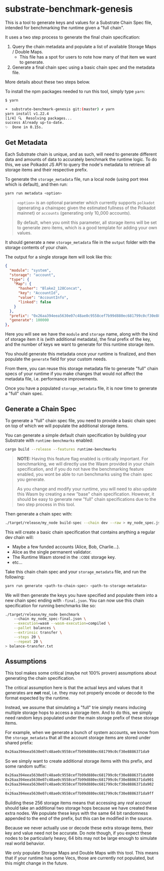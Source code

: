 # substrate-benchmark-genesis

This is a tool to generate keys and values for a Substrate Chain Spec file, intended for
benchmarking the runtime given a "full chain".

It uses a two step process to generate the final chain specification:

1. Query the chain metadata and populate a list of available Storage Maps / Double Maps.
    * This file has a spot for users to note how many of that item we want to generate.
2. Generate a final chain spec using a basic chain spec and the metadata file.

More details about these two steps below.

To install the npm packages needed to run this tool, simply type `yarn`:

```bash
$ yarn

➜  substrate-benchmark-genesis git:(master) ✗ yarn
yarn install v1.22.4
[1/4] 🔍  Resolving packages...
success Already up-to-date.
✨  Done in 0.15s.
```

## Get Metadata

Each Substrate chain is unique, and as such, will need to generate different data and amounts of
data to accurately benchmark the runtime logic. To do this, we use Polkadot JS API to query the
node's metadata to retrieve all storage items and their respective prefix.

To generate the `storage_metadata` file, run a local node (using port `9944` which is default), and
then run:

```bash
yarn run metadata <option>
```

> `<option>` is an optional parameter which currently supports `polkadot` (generating a chainspec
> given the estimated fullness of the Polkadot mainnet) or `accounts` (generating only 10_000
> accounts).
>
> By default, when you omit this parameter, all storage items will be set to generate zero items,
> which is a good template for adding your own values.

It should generate a new `storage_metadata` file in the `output` folder with the storage contents of
your chain.

The output for a single storage item will look like this:

```json
{
  "module": "system",
  "storage": "account",
  "type": {
    "Map": {
      "hasher": "Blake2_128Concat",
      "key": "AccountId",
      "value": "AccountInfo",
      "linked": false
    }
  },
  "prefix": "0x26aa394eea5630e07c48ae0c9558cef7b99d880ec681799c0cf30e8886371da9",
  "generate": 100000
},
```

Here you will see we have the `module` and `storage` name, along with the kind of storage item it is
(with additional metadata), the final prefix of the key, and the number of keys we want to generate
for this runtime storage item.

You should generate this metadata once your runtime is finalized, and then populate the `generate`
field for your custom needs.

From there, you can reuse this storage metadata file to generate "full" chain specs of your runtime
if you make changes that would not affect the metadata file, i.e. performance improvements.

Once you have a populated `storage_metadata` file, it is now time to generate a "full" chain spec.

## Generate a Chain Spec

To generate a "full" chain spec file, you need to provide a basic chain spec on top of which we will
populate the additional storage items.

You can generate a simple default chain specification by building your Substrate with
`runtime-benchmarks` enabled:

```bash
cargo build --release --features runtime-benchmarks
```

> **NOTE:** Having this feature flag enabled is critically important. For benchmarking, we will
> directly use the Wasm provided in your chain specification, and if you do not have the
> benchmarking feature enabled, you wont be able to run benchmarks using the chain spec you
> generate.
>
> As you change and modify your runtime, you will need to also update this Wasm by creating a new
> "base" chain specification. However, it should be easy to generate new "full" chain specifications
> due to the two step process in this tool.

Then generate a chain spec with:

```bash
./target/release/my_node build-spec --chain dev --raw > my_node_spec.json
```

This will create a basic chain specification that contains anything a regular dev chain will:

* Maybe a few funded accounts (Alice, Bob, Charlie...).
* Alice as the single permanent validator.
* The Runtime Wasm stored in the `:CODE` storage key.
* etc...

Take this chain chain spec and your `storage_metadata` file, and run the following:

```bash
yarn run generate <path-to-chain-spec> <path-to-storage-metadata>
```

We will then generate the keys you have specified and populate them into a new chain spec ending
with `-final.json`. You can now use this chain specification for running benchmarks like so:

```bash
./target/release/my_node benchmark
    --chain my_node_spec-final.json \
    --execution=wasm --wasm-execution=compiled \
    --pallet balances \
    --extrinsic transfer \
    --steps 20 \
    --repeat 20 \
> balance-transfer.txt
```

## Assumptions

This tool makes some critical (maybe not 100% proven) assumptions about generating the chain
specification.

The critical assumption here is that the actual keys and values that it generates are **not** real,
i.e. they may not properly encode or decode to the format expected by the runtime.

Instead, we assume that simulating a "full" trie simply means inducing multiple storage hops to
access a storage item. And to do this, we simply need random keys populated under the main storage
prefix of these storage items.

For example, when we generate a bunch of system accounts, we know from the `storage_metadata` that
all the account storage items are stored under shared prefix:

```bash
0x26aa394eea5630e07c48ae0c9558cef7b99d880ec681799c0cf30e8886371da9
```

So we simply want to create additional storage items with this prefix, and some random suffix:

```bash
0x26aa394eea5630e07c48ae0c9558cef7b99d880ec681799c0cf30e8886371da900
0x26aa394eea5630e07c48ae0c9558cef7b99d880ec681799c0cf30e8886371da901
0x26aa394eea5630e07c48ae0c9558cef7b99d880ec681799c0cf30e8886371da902
...
0x26aa394eea5630e07c48ae0c9558cef7b99d880ec681799c0cf30e8886371da9ff
```

Building these 256 storage items means that accessing any _real_ account should take an additional
two storage hops because we have created these extra nodes. We populate these keys with the same 64
bit randomness appended to the end of the prefix, but this can be modified in the source.

Because we never actually use or decode these extra storage items, their key and value need not be
accurate. Do note though, if you expect these nodes to be particularly heavy, 64 bits may not be
large enough to simulate real world behavior.

We only populate Storage Maps and Double Maps with this tool. This means that if your runtime has
some Vecs, those are currently not populated, but this might change in the future.
